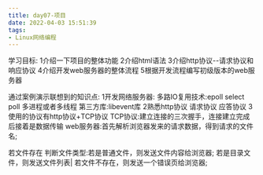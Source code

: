 ```yaml
---
title: day07-项目
date: 2022-04-03 15:51:39
tags:
- Linux网络编程
---
```


学习目标:
1介绍一下项目的整体功能
2介绍html语法
3介绍http协议--请求协议和响应协议
4介绍开发web服务器的整体流程
5根据开发流程编写初级版本的web服务器


通过案例演示联想到的知识点:
1开发网络服务器:
多路IO复用技术:epoll select poll
多进程或者多线程
第三方库:libevent库
2熟悉http协议
请求协议
应答协议
3使用的协议有http协议+TCP协议
TCP协议:建立连接的三次握手，连接建立完成后接着是数据传输
web服务器:首先解析浏览器发来的请求数据，得到请求的文件名;

若文件存在
    判断文件类型:若是普通文件，则发送文件内容给浏览器;
                若是目录文件，则发送文件列表|
若文件不存在，则发送一个错误页给浏览器;















































